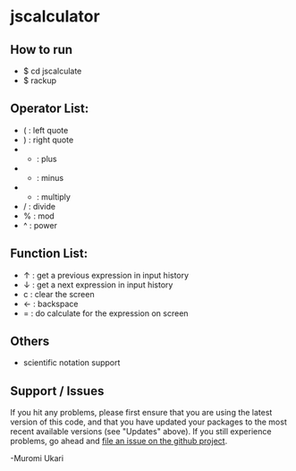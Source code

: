# jscalculator

## How to run

* $ cd jscalculate
* $ rackup
    
## Operator List:

* ( : left quote
* ) : right quote
* + : plus
* - : minus
* * : multiply
* / : divide
* % : mod
* ^ : power

## Function List:

* ↑ : get a previous expression in input history
* ↓ : get a next expression in input history
* c : clear the screen
* ← : backspace
* = : do calculate for the expression on screen

## Others

* scientific notation support

## Support / Issues

If you hit any problems, please first ensure that you are using the latest version
of this code, and that you have updated your packages to the most recent available
versions (see "Updates" above). If you still experience problems, go ahead and
[file an issue on the github project](https://github.com/ukari/jscalculator).

-Muromi Ukari
